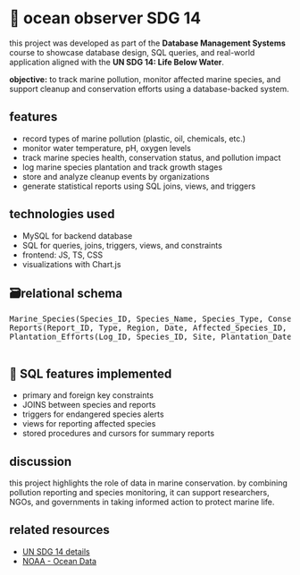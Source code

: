 
  <h1>🌊 ocean observer <span class="sdg-tag">SDG 14</span></h1>

  <p>this project was developed as part of the <strong>Database Management Systems</strong> course to showcase database design, SQL queries, and real-world application aligned with the <strong>UN SDG 14: Life Below Water</strong>.</p>

  <div class="highlight">
    <strong>objective:</strong> to track marine pollution, monitor affected marine species, and support cleanup and conservation efforts using a database-backed system.
  </div>

  <h2>features</h2>
  <ul>
    <li>record types of marine pollution (plastic, oil, chemicals, etc.)</li>
    <li>monitor water temperature, pH, oxygen levels</li>
    <li>track marine species health, conservation status, and pollution impact</li>
    <li>log marine species plantation and track growth stages</li>
    <li>store and analyze cleanup events by organizations</li>
    <li>generate statistical reports using SQL joins, views, and triggers</li>
  </ul>

  <h2>technologies used</h2>
  <ul>
    <li>MySQL for backend database</li>
    <li>SQL for queries, joins, triggers, views, and constraints</li>
    <li>frontend: JS, TS, CSS</li>
    <li>visualizations with Chart.js</li>
  </ul>

  <h2>🗃relational schema</h2>
  <pre>
Marine_Species(Species_ID, Species_Name, Species_Type, Conservation_Status, Affected_By_Pollution)
Reports(Report_ID, Type, Region, Date, Affected_Species_ID, Reporter)
Plantation_Efforts(Log_ID, Species_ID, Site, Plantation_Date, Growth_Percent)
  </pre>

  <h2>📄 SQL features implemented</h2>
  <ul>
    <li>primary and foreign key constraints</li>
    <li>JOINS between species and reports</li>
    <li>triggers for endangered species alerts</li>
    <li>views for reporting affected species</li>
    <li>stored procedures and cursors for summary reports</li>
  </ul>

  <h2>discussion</h2>
  <p>
    this project highlights the role of data in marine conservation. by combining pollution reporting and species monitoring, it can support researchers, NGOs, and governments in taking informed action to protect marine life.
  </p>

  <h2>related resources</h2>
  <ul>
    <li><a href="https://sdgs.un.org/goals/goal14" target="_blank">UN SDG 14 details</a></li>
    <li><a href="https://www.noaa.gov" target="_blank">NOAA - Ocean Data</a></li>
  </ul>

</body>
</html>
